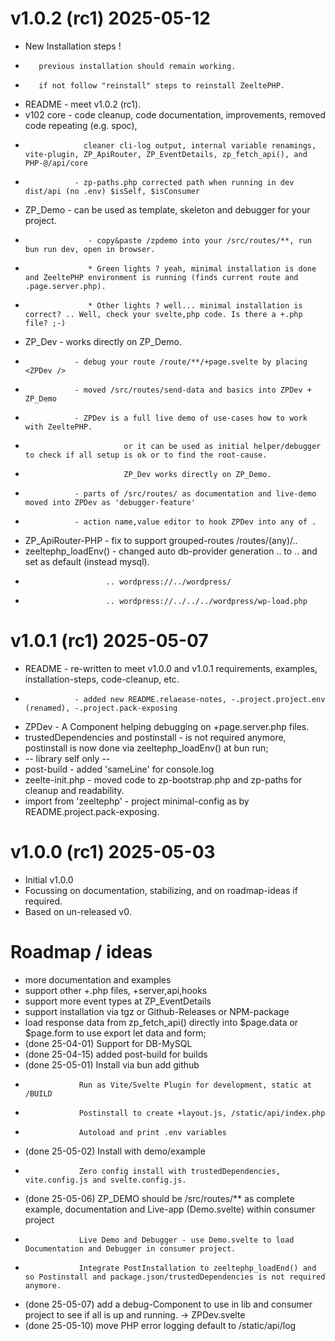 # v1.0.2 (rc1)   2025-05-12
* New Installation steps !
*        previous installation should remain working.
*        if not follow "reinstall" steps to reinstall ZeeltePHP.
* README         - meet v1.0.2 (rc1). 
* v102 core      - code cleanup, code documentation, improvements, removed code repeating (e.g. spoc), 
*                  cleaner cli-log output, internal variable renamings, vite-plugin, ZP_ApiRouter, ZP_EventDetails, zp_fetch_api(), and PHP-@/api/core
*                - zp-paths.php corrected path when running in dev dist/api (no .env) $isSelf, $isConsumer
* ZP_Demo        - can be used as template, skeleton and debugger for your project.
*                   - copy&paste /zpdemo into your /src/routes/**, run bun run dev, open in browser.
*                   * Green lights ? yeah, minimal installation is done and ZeeltePHP environment is running (finds current route and .page.server.php).
*                   * Other lights ? well... minimal installation is correct? .. Well, check your svelte,php code. Is there a +.php file? ;-) 
* ZP_Dev         - works directly on ZP_Demo.
*                - debug your route /route/**/+page.svelte by placing <ZPDev />
*                - moved /src/routes/send-data and basics into ZPDev + ZP_Demo
*                - ZPDev is a full live demo of use-cases how to work with ZeeltePHP.
*                           or it can be used as initial helper/debugger to check if all setup is ok or to find the root-cause.
*                           ZP_Dev works directly on ZP_Demo.
*                - parts of /src/routes/ as documentation and live-demo moved into ZPDev as 'debugger-feature'
*                - action name,value editor to hook ZPDev into any of .
* ZP_ApiRouter-PHP    - fix to support grouped-routes /routes/(any)/..
* zeeltephp_loadEnv() - changed auto db-provider generation .. to .. and set as default (instead mysql).
*                       .. wordpress://../wordpress/
*                       .. wordpress://../../../wordpress/wp-load.php


# v1.0.1 (rc1)   2025-05-07
* README         - re-written to meet v1.0.0 and v1.0.1 requirements, examples, installation-steps, code-cleanup, etc. 
*                - added new README.relaease-notes, -.project.project.env (renamed), -.project.pack-exposing
* ZPDev          - A Component helping debugging on +page.server.php files. 
* trustedDependencies and postinstall - is not required anymore, postinstall is now done via zeeltephp_loadEnv() at bun run;
* -- library self only -- 
* post-build      - added 'sameLine' for console.log
* zeelte-init.php - moved code to zp-bootstrap.php and zp-paths for cleanup and readability.
* import from 'zeeltephp' - project minimal-config as by README.project.pack-exposing.


# v1.0.0 (rc1)   2025-05-03 
* Initial v1.0.0 
* Focussing on documentation, stabilizing, and on roadmap-ideas if required.
* Based on un-released v0.


# Roadmap / ideas
* more documentation and examples 
* support other +.php files, +server,api,hooks
* support more event types at ZP_EventDetails
* support installation via tgz or Github-Releases or NPM-package
* load response data from zp_fetch_api() directly into $page.data or $page.form to use export let data and form;
* (done 25-04-01) Support for DB-MySQL
* (done 25-04-15) added post-build for builds
* (done 25-05-01) Install via bun add github
*                 Run as Vite/Svelte Plugin for development, static at /BUILD
*                 Postinstall to create +layout.js, /static/api/index.php
*                 Autoload and print .env variables
* (done 25-05-02) Install with demo/example 
*                 Zero config install with trustedDependencies, vite.config.js and svelte.config.js.
* (done 25-05-06) ZP_DEMO should be /src/routes/** as complete example, documentation and Live-app (Demo.svelte) within consumer project
*                 Live Demo and Debugger - use Demo.svelte to load Documentation and Debugger in consumer project.
*                 Integrate PostInstallation to zeeltephp_loadEnd() and so Postinstall and package.json/trustedDependencies is not required anymore.
* (done 25-05-07) add a debug-Component to use in lib and consumer project to see if all is up and running. -> ZPDev.svelte
* (done 25-05-10) move PHP error logging default to /static/api/log 
